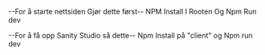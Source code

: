 --For å starte nettsiden Gjør dette først-- 
NPM Install I Rooten Og Npm Run dev

--For å få opp Sanity Studio så dette--
Npm Install på "client" og Npm run dev

